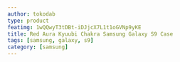 ```yaml
---
author: tokodab
type: product
featimg: 1wQQwyT3tDBt-iDJjcX7L1t1oGVNp9yKE
title: Red Aura Kyuubi Chakra Samsung Galaxy S9 Case
tags: [samsung, galaxy, s9]
category: [samsung]
---
```

